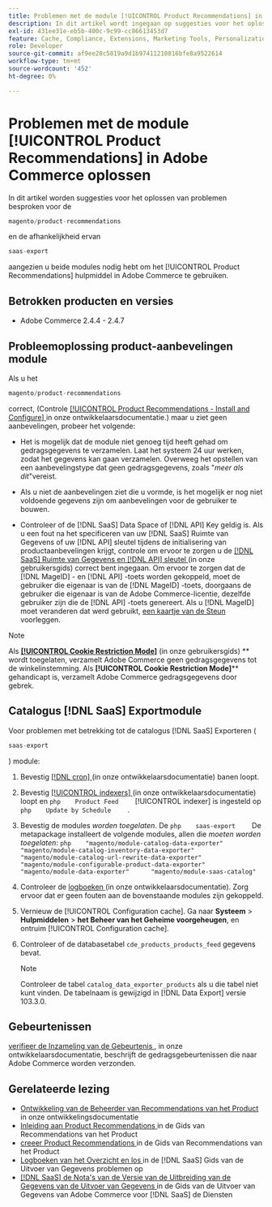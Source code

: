 ```yaml
---
title: Problemen met de module [!UICONTROL Product Recommendations] in Adobe Commerce oplossen
description: In dit artikel wordt ingegaan op suggesties voor het oplossen van problemen voor de module [!UICONTROL Product Recommendations] in Adobe Commerce.
exl-id: 431ee31e-eb5b-400c-9c99-cc86613453d7
feature: Cache, Compliance, Extensions, Marketing Tools, Personalization, Products, Recommendations
role: Developer
source-git-commit: af9ee28c5819a9d1b97411210816bfe8a9522614
workflow-type: tm+mt
source-wordcount: '452'
ht-degree: 0%

---
```


# Problemen met de module [!UICONTROL Product Recommendations] in Adobe Commerce oplossen

In dit artikel worden suggesties voor het oplossen van problemen besproken voor de

```php
magento/product-recommendations
```

en de afhankelijkheid ervan

```php
saas-export
```

aangezien u beide modules nodig hebt om het [!UICONTROL Product Recommendations] hulpmiddel in Adobe Commerce te gebruiken.

## Betrokken producten en versies

* Adobe Commerce 2.4.4 - 2.4.7

## Probleemoplossing product-aanbevelingen module

Als u het

```php
magento/product-recommendations
```

correct, (Controle [[!UICONTROL Product Recommendations - Install and Configure] ](https://experienceleague.adobe.com/en/docs/commerce-merchant-services/product-recommendations/getting-started/install-configure) in onze ontwikkelaarsdocumentatie.) maar u ziet geen aanbevelingen, probeer het volgende:

* Het is mogelijk dat de module niet genoeg tijd heeft gehad om gedragsgegevens te verzamelen. Laat het systeem 24 uur werken, zodat het gegevens kan gaan verzamelen. Overweeg het opstellen van een aanbevelingstype dat geen gedragsgegevens, zoals &quot;*meer als dit*&quot;vereist.

* Als u niet de aanbevelingen ziet die u vormde, is het mogelijk er nog niet voldoende gegevens zijn om aanbevelingen voor de gebruiker te bouwen.

* Controleer of de [!DNL SaaS] Data Space of [!DNL API] Key geldig is. Als u een fout na het specificeren van uw [!DNL SaaS] Ruimte van Gegevens of uw [!DNL API] sleutel tijdens de initialisering van productaanbevelingen krijgt, controle om ervoor te zorgen u de [[!DNL SaaS]  Ruimte van Gegevens en  [!DNL API]  sleutel ](https://experienceleague.adobe.com/en/docs/commerce-admin/config/services/saas) (in onze gebruikersgids) correct bent ingegaan. Om ervoor te zorgen dat de [!DNL MageID] - en [!DNL API] -toets worden gekoppeld, moet de gebruiker die eigenaar is van de [!DNL MageID] -toets, doorgaans de gebruiker die eigenaar is van de Adobe Commerce-licentie, dezelfde gebruiker zijn die de [!DNL API] -toets genereert. Als u [!DNL MageID] moet veranderen dat werd gebruikt, [ een kaartje van de Steun ](/help/help-center-guide/help-center/magento-help-center-user-guide.md#submit-ticket) voorleggen.

>[!NOTE]
>
>Als [**[!UICONTROL Cookie Restriction Mode]**](https://experienceleague.adobe.com/en/docs/commerce-admin/start/compliance/privacy/compliance-cookie-law) (in onze gebruikersgids) ** wordt toegelaten, verzamelt Adobe Commerce geen gedragsgegevens tot de winkelinstemming. Als **[!UICONTROL Cookie Restriction Mode]**** gehandicapt is, verzamelt Adobe Commerce gedragsgegevens door gebrek.

## Catalogus [!DNL SaaS] Exportmodule

Voor problemen met betrekking tot de catalogus [!DNL SaaS] Exporteren (

```php
saas-export
```

) module:

1. Bevestig [[!DNL cron] ](https://experienceleague.adobe.com/en/docs/commerce-operations/configuration-guide/cli/configure-cron-jobs) (in onze ontwikkelaarsdocumentatie) banen loopt.
1. Bevestig [[!UICONTROL indexers] ](https://experienceleague.adobe.com/en/docs/commerce-operations/configuration-guide/cli/manage-indexers) (in onze ontwikkelaarsdocumentatie) loopt en    ```php    Product Feed    ```    [!UICONTROL indexer] is ingesteld op    ```php    Update by Schedule    ```    .
1. Bevestig de modules *worden toegelaten*. De    ```php    saas-export    ```    De metapackage installeert de volgende modules, allen die *moeten worden toegelaten*:    ```php    "magento/module-catalog-data-exporter"      "magento/module-catalog-inventory-data-exporter"      "magento/module-catalog-url-rewrite-data-exporter"      "magento/module-configurable-product-data-exporter"      "magento/module-data-exporter"      "magento/module-saas-catalog"    ```
1. Controleer de [ logboeken ](https://experienceleague.adobe.com/en/docs/commerce-operations/configuration-guide/cli/enable-logging) (in onze ontwikkelaarsdocumentatie). Zorg ervoor dat er geen fouten aan de bovenstaande modules zijn gekoppeld.
1. Vernieuw de [!UICONTROL Configuration cache]. Ga naar **Systeem** > **Hulpmiddelen** > **het Beheer van het Geheime voorgeheugen**, en ontruim [!UICONTROL Configuration cache].
1. Controleer of de databasetabel `cde_products_products_feed` gegevens bevat.

   >[!NOTE]
   >
   >Controleer de tabel `catalog_data_exporter_products` als u die tabel niet kunt vinden. De tabelnaam is gewijzigd in [!DNL Data Export] versie 103.3.0.

## Gebeurtenissen

[ verifieer de Inzameling van de Gebeurtenis ](https://experienceleague.adobe.com/en/docs/commerce-merchant-services/product-recommendations/getting-started/verify), in onze ontwikkelaarsdocumentatie, beschrijft de gedragsgebeurtenissen die naar Adobe Commerce worden verzonden.

## Gerelateerde lezing

* [ Ontwikkeling van de Beheerder van Recommendations van het Product ](https://experienceleague.adobe.com/en/docs/commerce-merchant-services/product-recommendations/developer/development-overview) in onze ontwikkelingsdocumentatie
* [ Inleiding aan Product Recommendations ](https://experienceleague.adobe.com/en/docs/commerce-merchant-services/product-recommendations/overview) in de Gids van Recommendations van het Product
* [ creeer Product Recommendations ](https://experienceleague.adobe.com/en/docs/commerce-merchant-services/product-recommendations/admin/create) in de Gids van Recommendations van het Product
* [ Logboeken van het Overzicht en los ](https://experienceleague.adobe.com/en/docs/commerce-merchant-services/saas-data-export/troubleshooting-logging) in de [!DNL SaaS] Gids van de Uitvoer van Gegevens problemen op
* [[!DNL SaaS]  de Nota&#39;s van de Versie van de Uitbreiding van de Gegevens van de Uitvoer van Gegevens ](https://experienceleague.adobe.com/en/docs/commerce-merchant-services/saas-data-export/release-notes) in de Gids van de Uitvoer van Gegevens van Adobe Commerce voor [!DNL SaaS] de Diensten
